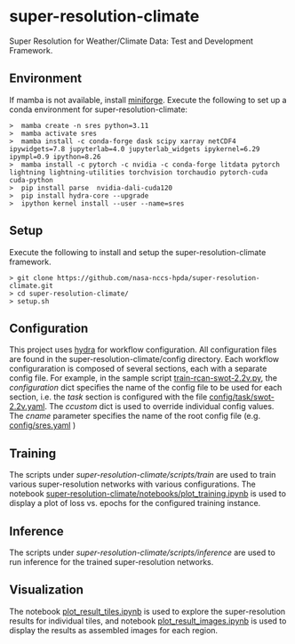 
# super-resolution-climate

Super Resolution for Weather/Climate Data: Test and Development Framework.

## Environment

If mamba is not available, install [miniforge](https://github.com/conda-forge/miniforge).
Execute the following to set up a conda environment for super-resolution-climate:

    >  mamba create -n sres python=3.11
    >  mamba activate sres
    >  mamba install -c conda-forge dask scipy xarray netCDF4 ipywidgets=7.8 jupyterlab=4.0 jupyterlab_widgets ipykernel=6.29 ipympl=0.9 ipython=8.26
    >  mamba install -c pytorch -c nvidia -c conda-forge litdata pytorch lightning lightning-utilities torchvision torchaudio pytorch-cuda cuda-python
    >  pip install parse  nvidia-dali-cuda120
    >  pip install hydra-core --upgrade
    >  ipython kernel install --user --name=sres

## Setup

Execute the following to install and setup the super-resolution-climate framework.

    > git clone https://github.com/nasa-nccs-hpda/super-resolution-climate.git
    > cd super-resolution-climate/
    > setup.sh

## Configuration

This project uses [hydra](https://hydra.cc) for workflow configuration.  All configuration files are found in the super-resolution-climate/config directory.
Each workflow configuraration is composed of several sections, each with a separate config file. For example, in the sample script [train-rcan-swot-2.2v.py](./scripts/train-rcan-swot-2.2v.py), 
the *configuration* dict specifies the name of the config file to be used for each section, i.e. the *task* section is configured with the file [config/task/swot-2.2v.yaml](./config/task/SSS_SST-tiles-48.yaml). 
The *ccustom* dict is used to override individual config values.  The *cname* parameter specifies the name of the root config file (e.g. [config/sres.yaml](./config/sres.yaml) )

## Training

The scripts under *super-resolution-climate/scripts/train* are used to train various super-resolution networks with various configurations. The notebook 
[super-resolution-climate/notebooks/plot_training.ipynb](./notebooks/plot_training.ipynb) is used to display a plot of 
loss vs. epochs for the configured training instance.

## Inference

The scripts under *super-resolution-climate/scripts/inference* are used to run inference for the trained super-resolution networks. 

## Visualization

The notebook [plot_result_tiles.ipynb](./notebooks/plot_result_tiles.ipynb) is used to explore the super-resolution results for individual tiles, 
and notebook [plot_result_images.ipynb](./notebooks/plot_result_images.ipynb) is used to display the results as assembled images for each region.
